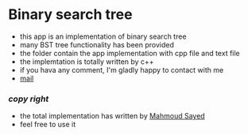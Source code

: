 # Binary search tree
- this app is an implementation of binary search tree 
- many BST tree functionality has been provided
- the folder contain the app implementation with cpp file and text file
- the implemtation is totally written by c++
- if you hava any comment, I'm gladly happy to contact with me
- [mail](mahmoudsayed1332002@gmail.com "send mail")
### _copy right_ 
- the total implementation has written by [Mahmoud Sayed](https://github.com/MahmoudSayedA)
- feel free to use it 
